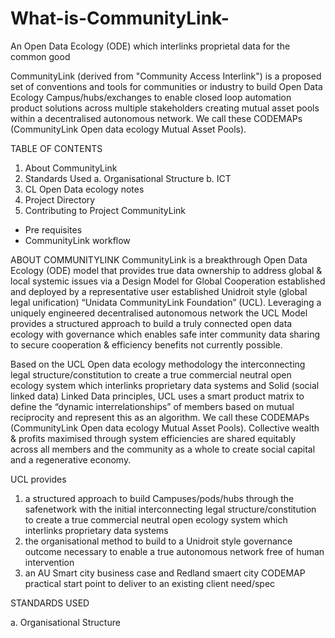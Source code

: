 # What-is-CommunityLink-
An Open Data Ecology (ODE) which interlinks proprietal data for the common good

CommunityLink (derived from "Community Access Interlink") is a proposed set of conventions and tools for communities or industry to build Open Data Ecology Campus/hubs/exchanges to enable closed loop automation product solutions across multiple stakeholders creating mutual asset pools within a decentralised autonomous network. We call these CODEMAPs (CommunityLink Open data ecology Mutual Asset Pools).

TABLE OF CONTENTS
  1. About CommunityLink
  2. Standards Used
    a. Organisational Structure
    b. ICT 
  3. CL Open Data ecology notes
  4. Project Directory
  5. Contributing to Project CommunityLink
  * Pre requisites
  * CommunityLink workflow 

ABOUT COMMUNITYLINK
CommunityLink is a breakthrough Open Data Ecology (ODE) model that provides true data ownership to address global & local systemic issues via a Design Model for Global Cooperation established and deployed by a representative user established Unidroit style (global legal unification) “Unidata CommunityLink Foundation” (UCL). Leveraging a uniquely engineered decentralised autonomous network the UCL Model provides a structured approach to build a truly connected open data ecology with governance which enables safe inter community data sharing to secure cooperation & efficiency benefits not currently possible.

Based on the UCL Open data ecology methodology the interconnecting legal structure/constitution to create a true commercial neutral open ecology system which interlinks proprietary data systems and Solid (social linked data) Linked Data principles, UCL uses a smart product matrix to define the “dynamic interrelationships” of members based on mutual reciprocity and represent this as an algorithm. We call these CODEMAPs (CommunityLink Open data ecology Mutual Asset Pools). Collective wealth & profits maximised through system efficiencies are shared equitably across all members and the community as a whole to create social capital and a regenerative economy.

UCL provides 
1.	a structured approach to build Campuses/pods/hubs through the safenetwork with the initial interconnecting legal structure/constitution to create a true commercial neutral open ecology system which interlinks proprietary data systems
2.	the organisational method to build to a Unidroit style governance outcome necessary to enable a true autonomous network free of human intervention
3.	an AU Smart city business case and Redland smaert city CODEMAP practical start point to deliver to an existing client need/spec


STANDARDS USED

a. Organisational Structure 

